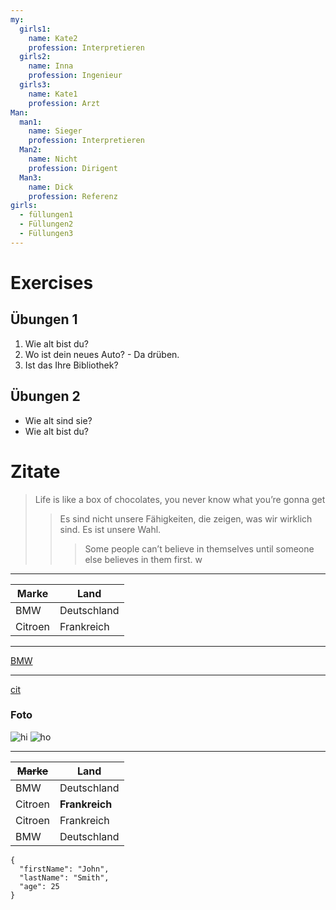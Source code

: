 ```yaml
---
my:
  girls1:
    name: Kate2
    profession: Interpretieren
  girls2:
    name: Inna
    profession: Ingenieur
  girls3:
    name: Kate1
    profession: Arzt
Man:
  man1:
    name: Sieger
    profession: Interpretieren
  Man2:
    name: Nicht
    profession: Dirigent
  Man3:
    name: Dick
    profession: Referenz
girls:
  - füllungen1
  - Füllungen2
  - Füllungen3
---
```


# Exercises

## Übungen 1

1. Wie alt bist du?
2. Wo ist dein neues Auto? - Da drüben.
3. Ist das Ihre Bibliothek?

## Übungen 2

- Wie alt sind sie?
- Wie alt bist du?

# Zitate

> Life is like a box of chocolates, you never know what you’re gonna get
>
> > Es sind nicht unsere Fähigkeiten, die zeigen, was wir wirklich sind. Es ist unsere Wahl.
> >
> > > Some people can’t believe in themselves until someone else believes in them first. w

---

Marke | Land
--- | ---
BMW | Deutschland
Citroen | Frankreich

---

[BMW](https://autoidea.by/)

---

[cit](https://www.citroen.by/)

### Foto

![hi](https://drive.google.com/file/d/1DOGDrudAldfgJeLKgOGoblgRM0CcIjv_/view?usp=sharing "das ist der Tooltip")
![ho](https://drive.google.com/file/d/192JoAyqDkddY_35FYzuDgaItdI2U_6gm/view?usp=sharing)

---

~~Marke~~ | Land
--- | ---
BMW | Deutschland
Citroen | **Frankreich**
Citroen | Frankreich
BMW | Deutschland

```
{
  "firstName": "John",
  "lastName": "Smith",
  "age": 25
}
```
